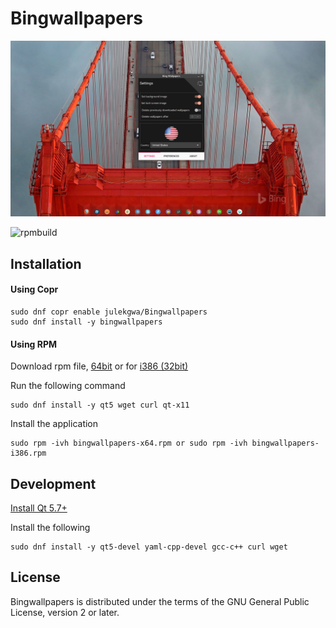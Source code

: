 # Bingwallpapers
![screenshot](https://raw.githubusercontent.com/julekgwa/bingwallpapers/script-only/bing.png)


![rpmbuild](https://copr.fedorainfracloud.org/coprs/julekgwa/Bingwallpapers/package/bingwallpapers/status_image/last_build.png)

## Installation 

#### Using Copr

```
sudo dnf copr enable julekgwa/Bingwallpapers 
sudo dnf install -y bingwallpapers
```

#### Using RPM

Download rpm file, [64bit](http://bingwallpapers.lekgoara.com/sources/bingwallpapers-x64.rpm) or for [i386 (32bit)](http://bingwallpapers.lekgoara.com/sources/bingwallpapers-i386.rpm)

Run the following command

```
sudo dnf install -y qt5 wget curl qt-x11
```

Install the application

```
sudo rpm -ivh bingwallpapers-x64.rpm or sudo rpm -ivh bingwallpapers-i386.rpm
```

## Development

[Install Qt 5.7+](https://www.qt.io/download)

Install the following

```
sudo dnf install -y qt5-devel yaml-cpp-devel gcc-c++ curl wget
```


## License

Bingwallpapers is distributed under the terms of the GNU General Public License, version 2 or later.